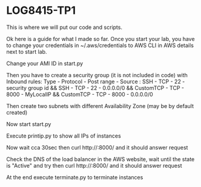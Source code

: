 # LOG8415-TP1
This is where we will put our code and scripts.

Ok here is a guide for what I made so far.
Once you start your lab, you have to change your credentials in ~/.aws/credentials to AWS CLI in AWS details next to start lab. 

Change your AMI ID in start.py

Then you have to create a security group (it is not included in code) with Inbound rules:
Type - Protocol - Post range - Source : 
SSH - TCP - 22 -  security group id &&
SSH - TCP - 22 -  0.0.0.0/0 &&
CustomTCP - TCP - 8000 - MyLocalIP &&
CustomTCP - TCP - 8000 - 0.0.0.0/0

Then  create two subnets with different Availability Zone (may be by default created)

Now start start.py

Execute printip.py to show all IPs of instances

Now wait cca 30sec then
curl http://<IP of instance>:8000/
and it should answer request

Check the DNS of the load balancer in the AWS website, wait until the state is "Active" and try then
curl http://<DNS of load balancer>:8000/
and it should answer request

At the end execute terminate.py to terminate instances
